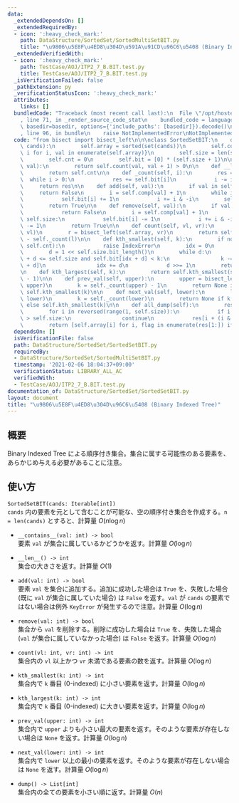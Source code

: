 ```yaml
---
data:
  _extendedDependsOn: []
  _extendedRequiredBy:
  - icon: ':heavy_check_mark:'
    path: DataStructure/SortedSet/SortedMultiSetBIT.py
    title: "\u9806\u5E8F\u4ED8\u304D\u591A\u91CD\u96C6\u5408 (Binary Indexed Tree)"
  _extendedVerifiedWith:
  - icon: ':heavy_check_mark:'
    path: TestCase/AOJ/ITP2_7_B.BIT.test.py
    title: TestCase/AOJ/ITP2_7_B.BIT.test.py
  _isVerificationFailed: false
  _pathExtension: py
  _verificationStatusIcon: ':heavy_check_mark:'
  attributes:
    links: []
  bundledCode: "Traceback (most recent call last):\n  File \"/opt/hostedtoolcache/Python/3.9.1/x64/lib/python3.9/site-packages/onlinejudge_verify/documentation/build.py\"\
    , line 71, in _render_source_code_stat\n    bundled_code = language.bundle(stat.path,\
    \ basedir=basedir, options={'include_paths': [basedir]}).decode()\n  File \"/opt/hostedtoolcache/Python/3.9.1/x64/lib/python3.9/site-packages/onlinejudge_verify/languages/python.py\"\
    , line 96, in bundle\n    raise NotImplementedError\nNotImplementedError\n"
  code: "from bisect import bisect_left\n\n\nclass SortedSetBIT:\n    def __init__(self,\
    \ cands):\n        self.array = sorted(set(cands))\n        self.comp = {val:\
    \ i for i, val in enumerate(self.array)}\n        self.size = len(self.array)\n\
    \        self.cnt = 0\n        self.bit = [0] * (self.size + 1)\n\n    def __contains__(self,\
    \ val):\n        return self.count(val, val + 1) > 0\n\n    def __len__(self):\n\
    \        return self.cnt\n\n    def _count(self, i):\n        res = 0\n      \
    \  while i > 0:\n            res += self.bit[i]\n            i -= i & -i\n   \
    \     return res\n\n    def add(self, val):\n        if val in self:\n       \
    \     return False\n        i = self.comp[val] + 1\n        while i <= self.size:\n\
    \            self.bit[i] += 1\n            i += i & -i\n        self.cnt += 1\n\
    \        return True\n\n    def remove(self, val):\n        if val not in self:\n\
    \            return False\n        i = self.comp[val] + 1\n        while i <=\
    \ self.size:\n            self.bit[i] -= 1\n            i += i & -i\n        self.cnt\
    \ -= 1\n        return True\n\n    def count(self, vl, vr):\n        l = bisect_left(self.array,\
    \ vl)\n        r = bisect_left(self.array, vr)\n        return self._count(r)\
    \ - self._count(l)\n\n    def kth_smallest(self, k):\n        if not(0 <= k <\
    \ self.cnt):\n            raise IndexError\n        idx = 0\n        k += 1\n\
    \        d = 1 << self.size.bit_length()\n        while d:\n            if idx\
    \ + d <= self.size and self.bit[idx + d] < k:\n                k -= self.bit[idx\
    \ + d]\n                idx += d\n            d >>= 1\n        return self.array[idx]\n\
    \n    def kth_largest(self, k):\n        return self.kth_smallest(self.cnt - k\
    \ - 1)\n\n    def prev_val(self, upper):\n        upper = bisect_left(self.array,\
    \ upper)\n        k = self._count(upper) - 1\n        return None if k == -1 else\
    \ self.kth_smallest(k)\n\n    def next_val(self, lower):\n        lower = bisect_left(self.array,\
    \ lower)\n        k = self._count(lower)\n        return None if k == self.cnt\
    \ else self.kth_smallest(k)\n\n    def all_dump(self):\n        res = self.bit[:]\n\
    \        for i in reversed(range(1, self.size)):\n            if i + (i & -i)\
    \ > self.size:\n                continue\n            res[i + (i & -i)] -= res[i]\n\
    \        return [self.array[i] for i, flag in enumerate(res[1:]) if flag]\n"
  dependsOn: []
  isVerificationFile: false
  path: DataStructure/SortedSet/SortedSetBIT.py
  requiredBy:
  - DataStructure/SortedSet/SortedMultiSetBIT.py
  timestamp: '2021-02-06 18:04:37+09:00'
  verificationStatus: LIBRARY_ALL_AC
  verifiedWith:
  - TestCase/AOJ/ITP2_7_B.BIT.test.py
documentation_of: DataStructure/SortedSet/SortedSetBIT.py
layout: document
title: "\u9806\u5E8F\u4ED8\u304D\u96C6\u5408 (Binary Indexed Tree)"
---
```

## 概要
Binary Indexed Tree による順序付き集合。集合に属する可能性のある要素を、あらかじめ与える必要があることに注意。

## 使い方
`SortedSetBIT(cands: Iterable[int])`  
`cands` 内の要素を元として含むことが可能な、空の順序付き集合を作成する。`n = len(cands)` とすると、計算量 $O(n \log n)$

- `__contains__(val: int) -> bool`  
要素 `val` が集合に属しているかどうかを返す。計算量 $O(\log n)$

- `__len__() -> int`  
集合の大きさを返す。計算量 $O(1)$

- `add(val: int) -> bool`  
要素 `val` を集合に追加する。追加に成功した場合は `True` を、失敗した場合 (既に `val` が集合に属していた場合) は `False` を返す。`val` が `cands` の要素ではない場合は例外 `KeyError` が発生するので注意。計算量 $O(\log n)$

- `remove(val: int) -> bool`  
集合から `val` を削除する。削除に成功した場合は `True` を、失敗した場合 (`val` が集合に属していなかった場合) は `False` を返す。計算量 $O(\log n)$

- `count(vl: int, vr: int) -> int`  
集合内の `vl` 以上かつ `vr` 未満である要素の数を返す。計算量 $O(\log n)$

- `kth_smallest(k: int) -> int`  
集合内で `k` 番目 (0-indexed) に小さい要素を返す。計算量 $O(\log n)$

- `kth_largest(k: int) -> int`  
集合内で `k` 番目 (0-indexed) に大きい要素を返す。計算量 $O(\log n)$

- `prev_val(upper: int) -> int`  
集合内で `upper` よりも小さい最大の要素を返す。そのような要素が存在しない場合は `None` を返す。計算量 $O(\log n)$

- `next_val(lower: int) -> int`  
集合内で `lower` 以上の最小の要素を返す。そのような要素が存在しない場合は `None` を返す。計算量 $O(\log n)$

- `dump() -> List[int]`  
集合内の全ての要素を小さい順に返す。計算量 $O(n)$
